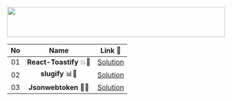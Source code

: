 <div align="center">
<img src="https://i.imgur.com/dBaSKWF.gif" height="70" width="100%">

| **No**  | **Name**                                    |                          **Link** 🔗                          |
|:-----------------------:|:--------------------------------------------------:|:-----------------------------------------------------------:|
|  01                | **React-Toastify** 💥🔢 |   [Solution](https://github.com/Sangram03/Hackthons-Ideas-used/blob/main/NPM%20Deatils/React-Toastify.md)   |
|  02                | **slugify** 📊🔢 |   [Solution](https://github.com/Sangram03/Hackthons-Ideas-used/blob/main/NPM%20Deatils/slugify.md)   |
|  03                | **Jsonwebtoken** 🔢🌟 |   [Solution](https://github.com/Sangram03/Hackthons-Ideas-used/blob/main/NPM%20Deatils/Jsonwebtoken.md)   |
